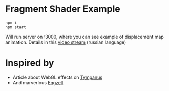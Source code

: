 # Fragment Shader Example
```
npm i
npm start
```
Will run server on :3000, where you can see example of displacement map animation.
Details in this [video stream](https://www.youtube.com/watch?v=RTYJ1fmYZ3g) (russian language)

# Inspired by
* Article about WebGL effects on [Tympanus](https://tympanus.net/codrops/2016/09/29/transition-effect-with-css-masks/)
* And marverlous  [Engzell](https://engzell.me/)
